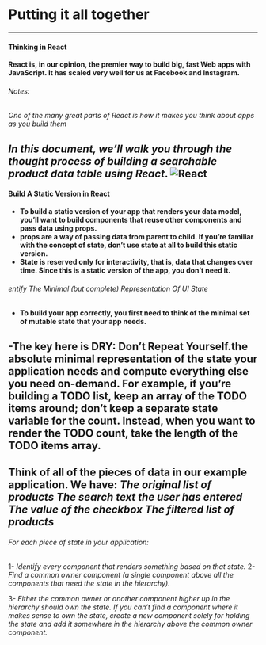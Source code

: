 # Putting it all together
------------------------------------------------
#### Thinking in React
**React is, in our opinion, the premier way to build big, fast Web apps with JavaScript. It has scaled very well for us at Facebook and Instagram.**
###### Notes:
_One of the many great parts of React is how it makes you think about apps as you build them_

*In this document, we’ll walk you through the thought process of building a searchable product data table using React*.
![React](https://encrypted-tbn0.gstatic.com/images?q=tbn:ANd9GcTML2aiRelsJBPLYoEhRpcftBcgmZMifdtmYQ&usqp=CAU)
---------------------------------------------------------------------

#### Build A Static Version in React
- **To build a static version of your app that renders your data model, you’ll want to build components that reuse other components and pass data using props.**
 - **props are a way of passing data from parent to child. If you’re familiar with the concept of state, don’t use state at all to build this static version.**
 - **State is reserved only for interactivity, that is, data that changes over time. Since this is a static version of the app, you don’t need it.**

 ###### entify The Minimal (but complete) Representation Of UI State
- **To build your app correctly, you first need to think of the minimal set of mutable state that your app needs.** 

-**The key here is DRY: Don’t Repeat Yourself.the absolute minimal representation of the state your application needs and compute everything else you need on-demand. For example, if you’re building a TODO list, keep an array of the TODO items around; don’t keep a separate state variable for the count. Instead, when you want to render the TODO count, take the length of the TODO items array.**
-----------------------------------------------------------------------------------
**Think of all of the pieces of data in our example application. We have:**
*The original list of products The search text the user has entered The value of the checkbox The filtered list of products*
-------------------------------------------------------------------------------
###### For each piece of state in your application:
 1- *Identify every component that renders something based on that state.*
 2- *Find a common owner component (a single component above all the components that need the state in the hierarchy).*
 
 3- *Either the common owner or another component higher up in the hierarchy should own the state. If you can’t find a component where it makes sense to own the state, create a new component solely for holding the state and add it somewhere in the hierarchy above the common owner component.*

